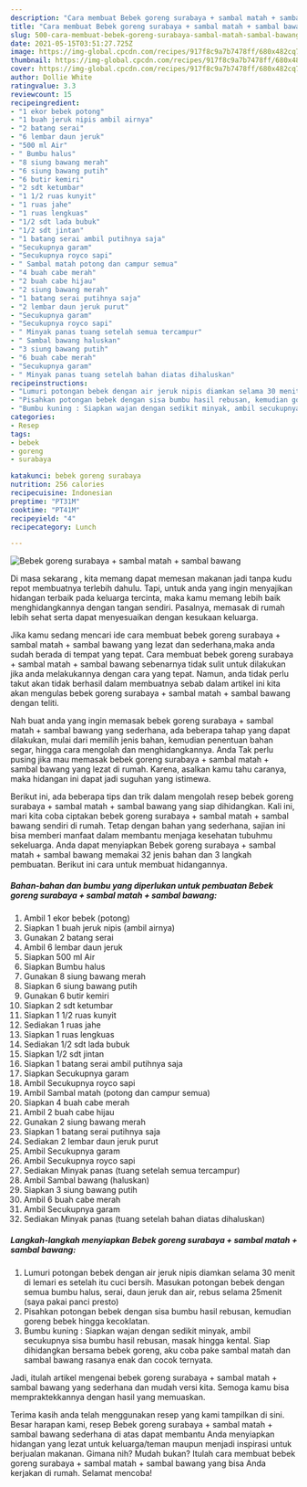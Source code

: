```yaml
---
description: "Cara membuat Bebek goreng surabaya + sambal matah + sambal bawang Sederhana Untuk Jualan"
title: "Cara membuat Bebek goreng surabaya + sambal matah + sambal bawang Sederhana Untuk Jualan"
slug: 500-cara-membuat-bebek-goreng-surabaya-sambal-matah-sambal-bawang-sederhana-untuk-jualan
date: 2021-05-15T03:51:27.725Z
image: https://img-global.cpcdn.com/recipes/917f8c9a7b7478ff/680x482cq70/bebek-goreng-surabaya-sambal-matah-sambal-bawang-foto-resep-utama.jpg
thumbnail: https://img-global.cpcdn.com/recipes/917f8c9a7b7478ff/680x482cq70/bebek-goreng-surabaya-sambal-matah-sambal-bawang-foto-resep-utama.jpg
cover: https://img-global.cpcdn.com/recipes/917f8c9a7b7478ff/680x482cq70/bebek-goreng-surabaya-sambal-matah-sambal-bawang-foto-resep-utama.jpg
author: Dollie White
ratingvalue: 3.3
reviewcount: 15
recipeingredient:
- "1 ekor bebek potong"
- "1 buah jeruk nipis ambil airnya"
- "2 batang serai"
- "6 lembar daun jeruk"
- "500 ml Air"
- " Bumbu halus"
- "8 siung bawang merah"
- "6 siung bawang putih"
- "6 butir kemiri"
- "2 sdt ketumbar"
- "1 1/2 ruas kunyit"
- "1 ruas jahe"
- "1 ruas lengkuas"
- "1/2 sdt lada bubuk"
- "1/2 sdt jintan"
- "1 batang serai ambil putihnya saja"
- "Secukupnya garam"
- "Secukupnya royco sapi"
- " Sambal matah potong dan campur semua"
- "4 buah cabe merah"
- "2 buah cabe hijau"
- "2 siung bawang merah"
- "1 batang serai putihnya saja"
- "2 lembar daun jeruk purut"
- "Secukupnya garam"
- "Secukupnya royco sapi"
- " Minyak panas tuang setelah semua tercampur"
- " Sambal bawang haluskan"
- "3 siung bawang putih"
- "6 buah cabe merah"
- "Secukupnya garam"
- " Minyak panas tuang setelah bahan diatas dihaluskan"
recipeinstructions:
- "Lumuri potongan bebek dengan air jeruk nipis diamkan selama 30 menit di lemari es setelah itu cuci bersih. Masukan potongan bebek dengan semua bumbu halus, serai, daun jeruk dan air, rebus selama 25menit (saya pakai panci presto)"
- "Pisahkan potongan bebek dengan sisa bumbu hasil rebusan, kemudian goreng bebek hingga kecoklatan."
- "Bumbu kuning : Siapkan wajan dengan sedikit minyak, ambil secukupnya sisa bumbu hasil rebusan, masak hingga kental. Siap dihidangkan bersama bebek goreng, aku coba pake sambal matah dan sambal bawang rasanya enak dan cocok ternyata."
categories:
- Resep
tags:
- bebek
- goreng
- surabaya

katakunci: bebek goreng surabaya 
nutrition: 256 calories
recipecuisine: Indonesian
preptime: "PT31M"
cooktime: "PT41M"
recipeyield: "4"
recipecategory: Lunch

---
```



![Bebek goreng surabaya + sambal matah + sambal bawang](https://img-global.cpcdn.com/recipes/917f8c9a7b7478ff/680x482cq70/bebek-goreng-surabaya-sambal-matah-sambal-bawang-foto-resep-utama.jpg)

Di masa  sekarang , kita memang dapat memesan makanan jadi tanpa kudu repot membuatnya terlebih dahulu. Tapi, untuk anda yang ingin menyajikan hidangan terbaik pada keluarga tercinta, maka kamu memang lebih baik menghidangkannya dengan tangan sendiri. Pasalnya, memasak di rumah lebih sehat serta dapat menyesuaikan dengan kesukaan keluarga.

Jika kamu sedang mencari ide cara membuat bebek goreng surabaya + sambal matah + sambal bawang yang lezat dan sederhana,maka anda sudah berada di tempat yang tepat. Cara membuat bebek goreng surabaya + sambal matah + sambal bawang  sebenarnya tidak sulit untuk dilakukan jika anda melakukannya dengan cara yang tepat. Namun, anda tidak perlu takut akan tidak berhasil dalam membuatnya 
sebab dalam artikel ini kita akan mengulas bebek goreng surabaya + sambal matah + sambal bawang dengan teliti.  



Nah buat anda yang ingin memasak bebek goreng surabaya + sambal matah + sambal bawang yang sederhana, ada beberapa tahap yang dapat dilakukan, mulai dari memilih jenis bahan, kemudian penentuan bahan segar, hingga cara mengolah dan menghidangkannya. Anda Tak perlu pusing jika mau memasak bebek goreng surabaya + sambal matah + sambal bawang yang lezat di rumah. Karena, asalkan kamu  tahu caranya, maka hidangan ini dapat jadi suguhan yang istimewa.

Berikut ini, ada beberapa tips dan trik dalam mengolah resep bebek goreng surabaya + sambal matah + sambal bawang yang siap dihidangkan. Kali ini, mari kita coba ciptakan bebek goreng surabaya + sambal matah + sambal bawang sendiri di rumah. Tetap dengan bahan yang sederhana, sajian ini bisa memberi manfaat dalam membantu menjaga kesehatan tubuhmu sekeluarga. Anda dapat menyiapkan Bebek goreng surabaya + sambal matah + sambal bawang memakai 32 jenis bahan dan 3 langkah pembuatan. Berikut ini cara untuk membuat hidangannya.

<!--inarticleads1-->

##### Bahan-bahan dan bumbu yang diperlukan untuk pembuatan Bebek goreng surabaya + sambal matah + sambal bawang:

1. Ambil 1 ekor bebek (potong)
1. Siapkan 1 buah jeruk nipis (ambil airnya)
1. Gunakan 2 batang serai
1. Ambil 6 lembar daun jeruk
1. Siapkan 500 ml Air
1. Siapkan  Bumbu halus
1. Gunakan 8 siung bawang merah
1. Siapkan 6 siung bawang putih
1. Gunakan 6 butir kemiri
1. Siapkan 2 sdt ketumbar
1. Siapkan 1 1/2 ruas kunyit
1. Sediakan 1 ruas jahe
1. Siapkan 1 ruas lengkuas
1. Sediakan 1/2 sdt lada bubuk
1. Siapkan 1/2 sdt jintan
1. Siapkan 1 batang serai ambil putihnya saja
1. Siapkan Secukupnya garam
1. Ambil Secukupnya royco sapi
1. Ambil  Sambal matah (potong dan campur semua)
1. Siapkan 4 buah cabe merah
1. Ambil 2 buah cabe hijau
1. Gunakan 2 siung bawang merah
1. Siapkan 1 batang serai putihnya saja
1. Sediakan 2 lembar daun jeruk purut
1. Ambil Secukupnya garam
1. Ambil Secukupnya royco sapi
1. Sediakan  Minyak panas (tuang setelah semua tercampur)
1. Ambil  Sambal bawang (haluskan)
1. Siapkan 3 siung bawang putih
1. Ambil 6 buah cabe merah
1. Ambil Secukupnya garam
1. Sediakan  Minyak panas (tuang setelah bahan diatas dihaluskan)




<!--inarticleads2-->

##### Langkah-langkah menyiapkan Bebek goreng surabaya + sambal matah + sambal bawang:

1. Lumuri potongan bebek dengan air jeruk nipis diamkan selama 30 menit di lemari es setelah itu cuci bersih. Masukan potongan bebek dengan semua bumbu halus, serai, daun jeruk dan air, rebus selama 25menit (saya pakai panci presto)
1. Pisahkan potongan bebek dengan sisa bumbu hasil rebusan, kemudian goreng bebek hingga kecoklatan.
1. Bumbu kuning : Siapkan wajan dengan sedikit minyak, ambil secukupnya sisa bumbu hasil rebusan, masak hingga kental. Siap dihidangkan bersama bebek goreng, aku coba pake sambal matah dan sambal bawang rasanya enak dan cocok ternyata.




Jadi, itulah artikel mengenai  bebek goreng surabaya + sambal matah + sambal bawang  yang sederhana dan mudah versi kita. Semoga kamu bisa mempraktekkannya dengan hasil yang memuaskan. 

Terima kasih anda telah menggunakan resep yang kami tampilkan di sini. Besar harapan kami, resep  Bebek goreng surabaya + sambal matah + sambal bawang sederhana di atas dapat membantu Anda menyiapkan hidangan yang lezat untuk keluarga/teman maupun menjadi inspirasi untuk berjualan makanan. Gimana nih? Mudah bukan? Itulah cara membuat bebek goreng surabaya + sambal matah + sambal bawang yang bisa Anda kerjakan di rumah. Selamat mencoba!

